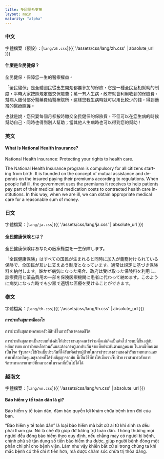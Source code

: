 ```yaml
---
title: 多國語系支援
layout: main
maturity: "alpha"
---
```


### 中文

字體檔案（預設）：[`lang/zh.css`]({{ '/assets/css/lang/zh.css' | absolute_url }})
<link href="{{ '/assets/css/lang/zh.css' | absolute_url }}" rel="stylesheet">

<!-- https://www.nhi.gov.tw/resource/Handbook/2020-2021/images/pdf/2020-2021_zh.pdf -->
<div class="pa4 ba plain w-paragraph nested-copy-separator" lang="zh-hant">
  <h4>什麼是全民健保？</h4>
  <p class="desc">全民健保，保障您一生的醫療權益。</p>

  <p>「全民健保」是全體國民從出生開始都要參加的保險，它是一種全民互相幫助的制度，平時大家按照規定繳交保險費；萬一有人生病，政府就會利用收到的保險費，幫病人繳付部分醫藥費給醫療院所，這樣您我生病時就可以用比較少的錢，得到適當的醫療照護。</p>
  <p>也就是說，您只要每個月都按時繳交全民健保的保險費，不但可以在您生病的時候幫助自己、同時也得到別人幫助；當其他人生病時也可以得到您的幫助！</p>
</div>

### 英文

<!-- https://www.nhi.gov.tw/resource/Handbook/2020-2021/images/pdf/2020-2021_en.pdf -->
<div class="pa4 ba plain w-paragraph" lang="en">
  <h4>What Is National Health Insurance?</h4>
  <p class="desc">National Health Insurance: Protecting your rights to health care.</p>

  <p>The National Health Insurance program is compulsory for all citizens starting from birth. It is founded on the concept of mutual assistance and depends on the insured paying their premiums according to regulations. When people fall ill, the government uses the premiums it receives to help patients pay part of their medical and medication costs to contracted health care institutions. In this way, when we are ill, we can obtain appropriate medical care for a reasonable sum of money.</p>
</div>

### 日文

字體檔案：[`lang/ja.css`]({{ '/assets/css/lang/ja.css' | absolute_url }})
<link href="{{ '/assets/css/lang/ja.css' | absolute_url }}" rel="stylesheet">

<!-- https://www.nhi.gov.tw/resource/Handbook/2020-2021/images/pdf/2020-2021_ja.pdf -->
<div class="pa4 ba plain w-paragraph" lang="ja">
  <h4>全民健康保険とは？</h4>
  <p class="desc">全民健康保険はあなたの医療権益を一生保障します。  </p>

  <p>「全民健康保険」はすべての国民が生まれると同時に加入が義務付けられている保険で、全国民が互いに支えあう制度となっています。通常は規定に基づき保険料を納付します。誰かが病気になった場合、政府は受け取った保険料を利用し、診療費用と薬品費用の一部を保険医療機関に患者に代わって納めます。このように病気になった時でも少額で適切な医療を受けることができます。</p>
</div>

### 泰文

字體檔案：[`lang/th.css`]({{ '/assets/css/lang/th.css' | absolute_url }})
<link href="{{ '/assets/css/lang/th.css' | absolute_url }}" rel="stylesheet">


<!-- https://www.nhi.gov.tw/resource/Handbook/2020-2021/images/pdf/2020-2021_th.pdf -->
<div class="pa4 ba plain w-paragraph" lang="th">
  <h4>การประกันสุขภาพคืออะไร</h4>
  <p class="desc">การประกันสุขภาพครอบครัวมีสิทธิ์ในการรักษาตลอดชีวิต</p>

  <p>การประกันสุขภาพเป็นระบบที่บังคับให้ประชาชนทุกคนเข้าร่วมตั้งแต่เกิดเป็นต้นไป ระบบนี้ขึ้นอยู่กับหลักการของการช่วยเหลือร่วมกันและต้องการผู้เอาประกันจ่ายเบี้ยประกันตามกฎหมาย ในกรณีที่คนตกเป็นโรค รัฐบาลจะใช้เงินเบี้ยประกันที่ได้รับเพื่อช่วยผู้ป่วยในการชำระบางส่วนของค่ารักษาพยาบาลและค่ายาที่สถาบันดูแลสุขภาพที่ได้รับสัญญาจากมัน นี้เป็นวิธีที่ทำให้เมื่อเราเจ็บป่วย เราสามารถรับการรักษาทางการแพทย์ที่เหมาะสมในราคาที่เป็นไปได้ได้</p>
</div>

### 越南文

字體檔案：[`lang/vn.css`]({{ '/assets/css/lang/vn.css' | absolute_url }})
<link href="{{ '/assets/css/lang/vn.css' | absolute_url }}" rel="stylesheet">


<!-- https://www.nhi.gov.tw/resource/Handbook/2020-2021/images/pdf/2020-2021_vn.pdf -->
<div class="pa4 ba plain w-paragraph" lang="vn">
  <h4>Bảo hiểm y tế toàn dân là gì?</h4>
  <p class="desc">Bảo hiểm y tế toàn dân, đảm bảo quyền lợi khám chữa bệnh trọn đời của bạn.</p>

  <p>“Bảo hiểm y tế toàn dân” là loại bảo hiểm mà bất cứ ai từ khi sinh ra đều phải tham gia. Nó là chế độ giúp đỡ tương trợ toàn dân. Thông thường mọi người đều đóng bảo hiểm theo quy định, nếu chẳng may có người bị bệnh, chính phủ sẽ tận dụng số tiền bảo hiểm thu được, giúp người bệnh đóng một phần chi phí cho bệnh viện. Làm như vậy khiến bất cứ ai trong chúng ta khi mắc bệnh có thể chi ít tiền hơn, mà được chăm sóc chữa trị thỏa đáng. </p>
</div>

